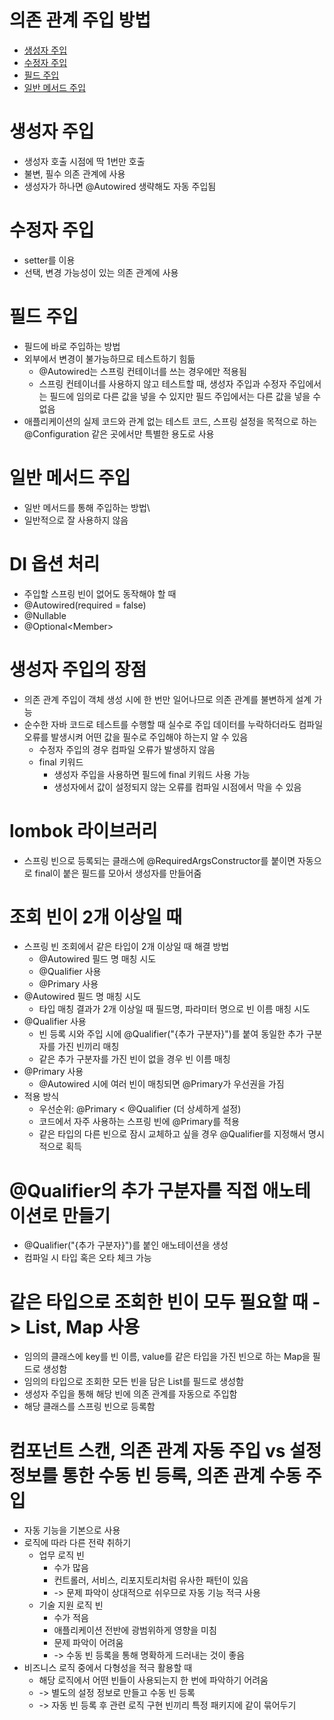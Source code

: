 
# 의존 관계 주입 방법
- [생성자 주입](#생성자-주입)
- [수정자 주입](#수정자-주입)
- [필드 주입](#필드-주입)
- [일반 메서드 주입](#일반-메서드-주입)

# 생성자 주입
- 생성자 호출 시점에 딱 1번만 호출
- 불변, 필수 의존 관계에 사용
- 생성자가 하나면 @Autowired 생략해도 자동 주입됨

# 수정자 주입
- setter를 이용
- 선택, 변경 가능성이 있는 의존 관계에 사용

# 필드 주입
- 필드에 바로 주입하는 방법
- 외부에서 변경이 불가능하므로 테스트하기 힘듦
	- @Autowired는 스프링 컨테이너를 쓰는 경우에만 적용됨
	- 스프링 컨테이너를 사용하지 않고 테스트할 때, 생성자 주입과 수정자 주입에서는 필드에 임의로 다른 값을 넣을 수 있지만 필드 주입에서는 다른 값을 넣을 수 없음
- 애플리케이션의 실제 코드와 관계 없는 테스트 코드, 스프링 설정을 목적으로 하는 @Configuration 같은 곳에서만 특별한 용도로 사용

# 일반 메서드 주입
- 일반 메서드를 통해 주입하는 방법\
- 일반적으로 잘 사용하지 않음

# DI 옵션 처리
- 주입할 스프링 빈이 없어도 동작해야 할 때
- @Autowired(required = false)
- @Nullable
- @Optional<Member\>

# 생성자 주입의 장점
-  의존 관계 주입이 객체 생성 시에 한 번만 일어나므로 의존 관계를 불변하게 설계 가능
- 순수한 자바 코드로 테스트를 수행할 때 실수로 주입 데이터를 누락하더라도 컴파일 오류를 발생시켜 어떤 값을 필수로 주입해야 하는지 알 수 있음
	- 수정자 주입의 경우 컴파일 오류가 발생하지 않음
	- final 키워드
		- 생성자 주입을 사용하면 필드에 final 키워드 사용 가능
		- 생성자에서 값이 설정되지 않는 오류를 컴파일 시점에서 막을 수 있음

# lombok 라이브러리
- 스프링 빈으로 등록되는 클래스에 @RequiredArgsConstructor를 붙이면 자동으로 final이 붙은 필드를 모아서 생성자를 만들어줌

# 조회 빈이 2개 이상일 때
- 스프링 빈 조회에서 같은 타입이 2개 이상일 때 해결 방법
	- @Autowired 필드 명 매칭 시도
	- @Qualifier 사용
	- @Primary 사용
- @Autowired 필드 명 매칭 시도
	- 타입 매칭 결과가 2개 이상일 때 필드명, 파라미터 명으로 빈 이름 매칭 시도
- @Qualifier 사용
	- 빈 등록 시와 주입 시에 @Qualifier("{추가 구분자}")를 붙여 동일한 추가 구분자를 가진 빈끼리 매칭
	- 같은 추가 구분자를 가진 빈이 없을 경우 빈 이름 매칭
- @Primary 사용
	- @Autowired 시에 여러 빈이 매칭되면 @Primary가 우선권을 가짐
- 적용 방식
	- 우선순위: @Primary < @Qualifier (더 상세하게 설정)
	- 코드에서 자주 사용하는 스프링 빈에 @Primary를 적용
	- 같은 타입의 다른 빈으로 잠시 교체하고 싶을 경우 @Qualifier를 지정해서 명시적으로 획득

# @Qualifier의 추가 구분자를 직접 애노테이션로 만들기
- @Qualifier("{추가 구분자}")를 붙인 애노테이션을 생성
- 컴파일 시 타입 혹은 오타 체크 가능

# 같은 타입으로 조회한 빈이 모두 필요할 때 -> List, Map 사용
- 임의의 클래스에 key를 빈 이름, value를 같은 타입을 가진 빈으로 하는 Map을 필드로 생성함
- 임의의 타입으로 조회한 모든 빈을 담은 List를 필드로 생성함
- 생성자 주입을 통해 해당 빈에 의존 관계를 자동으로 주입함
- 해당 클래스를 스프링 빈으로 등록함

# 컴포넌트 스캔, 의존 관계 자동 주입 vs 설정 정보를 통한 수동 빈 등록, 의존 관계 수동 주입
- 자동 기능을 기본으로 사용
- 로직에 따라 다른 전략 취하기
	- 업무 로직 빈
		- 수가 많음
		- 컨트롤러, 서비스, 리포지토리처럼 유사한 패턴이 있음
		- -> 문제 파악이 상대적으로 쉬우므로 자동 기능 적극 사용
	- 기술 지원 로직 빈
		- 수가 적음
		- 애플리케이션 전반에 광범위하게 영향을 미침
		- 문제 파악이 어려움
		- -> 수동 빈 등록을 통해 명확하게 드러내는 것이 좋음
- 비즈니스 로직 중에서 다형성을 적극 활용할 때
	- 해당 로직에서 어떤 빈들이 사용되는지 한 번에 파악하기 어려움
	- -> 별도의 설정 정보로 만들고 수동 빈 등록
	- -> 자동 빈 등록 후 관련 로직 구현 빈끼리 특정 패키지에 같이 묶어두기